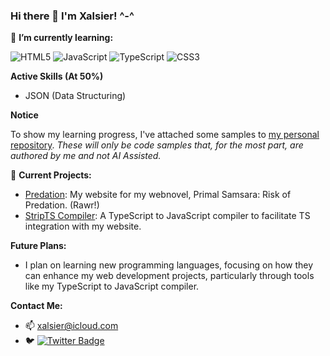### Hi there 👋 I'm Xalsier! ^-^

🌱 **I’m currently learning:**

![HTML5](https://img.shields.io/badge/-HTML5-E34F26?style=flat-square&logo=html5&logoColor=white)
![JavaScript](https://img.shields.io/badge/-JavaScript-F7DF1E?style=flat-square&logo=javascript&logoColor=black)
![TypeScript](https://img.shields.io/badge/-TypeScript-3178C6?style=flat-square&logo=typescript&logoColor=white)
![CSS3](https://img.shields.io/badge/-CSS3-1572B6?style=flat-square&logo=css3&logoColor=white)

**Active Skills (At 50%)**
- JSON (Data Structuring)

**Notice**

To show my learning progress, I've attached some samples to [my personal repository](https://github.com/Xalsier/Xalsier). *These will only be code samples that, for the most part, are authored by me and not AI Assisted.*

🔭 **Current Projects:**
- [Predation](https://github.com/Xalsier/predation): My website for my webnovel, Primal Samsara: Risk of Predation. (Rawr!)
- [StripTS Compiler](https://github.com/Xalsier/StripTS-Compiler): A TypeScript to JavaScript compiler to facilitate TS integration with my website.

**Future Plans:**
- I plan on learning new programming languages, focusing on how they can enhance my web development projects, particularly through tools like my TypeScript to JavaScript compiler.

**Contact Me:**
- 📫 [xalsier@icloud.com](mailto:xalsier@icloud.com)
- 🐦 [![Twitter Badge](https://img.shields.io/badge/-Zarushia-1DA1F2?style=flat-square&logo=Twitter&logoColor=white&link=https://twitter.com/Zarushia)](https://twitter.com/Zarushia)

